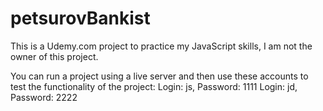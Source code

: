# petsurovBankist
This is a Udemy.com project to practice my JavaScript skills, I am not the owner of this project.

You can run a project using a live server and then use these accounts to test the functionality of the project: Login: js, Password: 1111 Login: jd, Password: 2222
